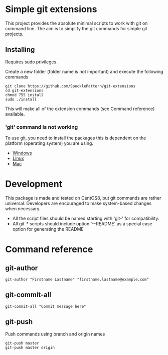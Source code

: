 # Simple git extensions

This project provides the absolute minimal scripts to work with git on command line. The aim is to simplify the git commands for simple git projects.

## Installing

Requires sudo privileges.

Create a new folder (folder name is not important) and execute the following commands 

```
git clone https://github.com/SpecklePattern/git-extensions
cd git-extensions
chmod 755 install
sudo ./install
```

This will make all of the extension commands (see Command reference) available.

### 'git' command is not working

To use git, you need to install the packages this is dependent on the platform (operating system) you are using.

* [Windows](https://www.google.com/search?q=Windows+install+git)
* [Linux](https://www.google.com/search?q=linux+install+git)
* [Mac](https://www.google.com/search?q=Mac+install+git)

# Development

This package is made and tested on CentOS8, but git commands are rather universal. Developers are encouraged to make system-based changes when necessary.

* All the script files should be named starting with 'git-' for compatibility.
* All git-* scripts should include option '--README' as a special case option for generating the README

# Command reference
## git-author
```
git-author "Firstname Lastname" "firstname.lastname@example.com"
```
## git-commit-all
```
git-commit-all "Commit message here"
```
## git-push
Push commands using branch and origin names
```
git-push master
git-push master origin
```
